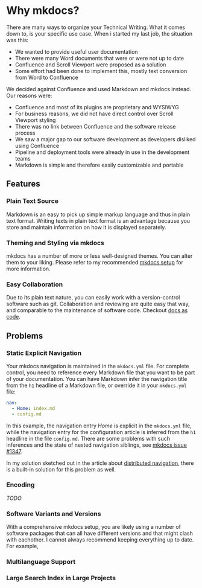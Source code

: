 # Why mkdocs?

There are many ways to organize your Technical Writing.
What it comes down to, is your specific use case.
When i started my last job, the situation was this:

* We wanted to provide useful user documentation
* There were many Word documents that were or were not up to date
* Confluence and Scroll Viewport were proposed as a solution
* Some effort had been done to implement this, mostly text conversion from Word to Confluence

We decided against Confluence and used Markdown and mkdocs instead.
Our reasons were:

* Confluence and most of its plugins are proprietary and WYSIWYG
* For business reasons, we did not have direct control over Scroll Viewport styling
* There was no link between Confluence and the software release process
* We saw a major gap to our software development as developers disliked using Confluence
* Pipeline and deployment tools were already in use in the development teams
* Markdown is simple and therefore easily customizable and portable

## Features

### Plain Text Source

Markdown is an easy to pick up simple markup language and thus in plain text format.
Writing texts in plain text format is an advantage because you store and maintain information on how it is displayed separately.

### Theming and Styling via mkdocs

mkdocs has a number of more or less well-designed themes.
You can alter them to your liking.
Please refer to my recommended [mkdocs setup](config.md) for more information.

### Easy Collaboration

Due to its plain text nature, you can easily work with a version-control software such as git.
Collaboration and reviewing are quite easy that way, and comparable to the maintenance of software code.
Checkout [docs as code](http://www.writethedocs.org/guide/docs-as-code/).

## Problems

### Static Explicit Navigation

Your mkdocs navigation is maintained in the `mkdocs.yml` file.
For complete control, you need to reference every Markdown file that you want to be part of your documentation.
You can have Markdown infer the navigation title from the `h1` headline of a Markdown file, or override it in your `mkdocs.yml` file:

``` yaml
nav:
  - Home: index.md
  - config.md
```

In this example, the navigation entry *Home* is explicit in the `mkdocs.yml` file, while the navigation entry for the configuration article is inferred from the `h1` headline in the file `config.md`.
There are some problems with such inferences and the state of nested navigation siblings, see [mkdocs issue #1347](https://github.com/mkdocs/mkdocs/issues/1347).

In my solution sketched out in the article about [distributed navigation](nav.md), there is a built-in solution for this problem as well.

### Encoding

*TODO*

### Software Variants and Versions

With a comprehensive mkdocs setup, you are likely using a number of software packages that can all have different versions and that might clash with eachother.
I cannot always recommend keeping everything up to date.
For example, 

### Multilanguage Support

### Large Search Index in Large Projects
